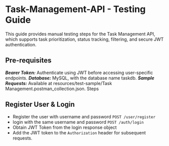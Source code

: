 # Task-Management-API - Testing Guide 

This guide provides manual testing steps for the Task Management API, 
which supports task prioritization, status tracking, filtering, and secure JWT authentication.

## Pre-requisites
_**Bearer Token:**_ Authenticate using JWT before accessing user-specific endpoints.
**_Database:_** MySQL, with the database name taskdb.
**_Sample Requests:_** Available at resources/test-sample/Task Management.postman_collection.json.
Steps

## Register User & Login
- Register the user with username and password `POST /user/register`
- login with the same username and password `POST /auth/login`
- Obtain JWT Token from the login response object
- Add the JWT token to the `Authorization` header for subsequent requests.

